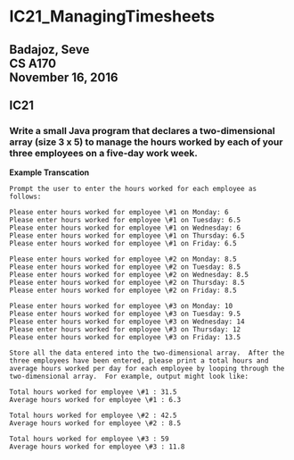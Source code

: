 # IC21_ManagingTimesheets

## Badajoz, Seve</br>CS A170</br>November 16, 2016</br></br>IC21</h2>

### Write a small Java program that declares a two-dimensional array (size 3 x 5) to manage the hours worked by each of your three employees on a five-day work week. 

**Example Transcation**

```
Prompt the user to enter the hours worked for each employee as follows:

Please enter hours worked for employee \#1 on Monday: 6
Please enter hours worked for employee \#1 on Tuesday: 6.5
Please enter hours worked for employee \#1 on Wednesday: 6 
Please enter hours worked for employee \#1 on Thursday: 6.5
Please enter hours worked for employee \#1 on Friday: 6.5

Please enter hours worked for employee \#2 on Monday: 8.5
Please enter hours worked for employee \#2 on Tuesday: 8.5 
Please enter hours worked for employee \#2 on Wednesday: 8.5 
Please enter hours worked for employee \#2 on Thursday: 8.5 
Please enter hours worked for employee \#2 on Friday: 8.5 

Please enter hours worked for employee \#3 on Monday: 10
Please enter hours worked for employee \#3 on Tuesday: 9.5
Please enter hours worked for employee \#3 on Wednesday: 14 
Please enter hours worked for employee \#3 on Thursday: 12 
Please enter hours worked for employee \#3 on Friday: 13.5 

Store all the data entered into the two-dimensional array.  After the three employees have been entered, please print a total hours and average hours worked per day for each employee by looping through the two-dimensional array.  For example, output might look like:

Total hours worked for employee \#1 : 31.5
Average hours worked for employee \#1 : 6.3

Total hours worked for employee \#2 : 42.5
Average hours worked for employee \#2 : 8.5 

Total hours worked for employee \#3 : 59
Average hours worked for employee \#3 : 11.8 
```

